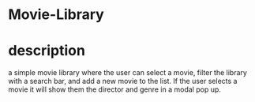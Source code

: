 # Movie-Library

# description
a simple movie library where the user can select a movie, filter the library with a search bar, and add a new movie to the list. If the user selects a movie it will show them the director and genre in a modal pop up.